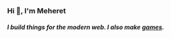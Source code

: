 ### Hi 👋, I'm Meheret
##### I build things for the modern web. I also make [games](https://catsardonic.itch.io/).


